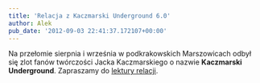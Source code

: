 ```yaml
---
title: 'Relacja z Kaczmarski Underground 6.0'
author: Alek
pub_date: '2012-09-03 22:41:37.172107+00:00'
---
```


Na przełomie sierpnia i września w podkrakowskich Marszowicach odbył się zlot fanów twórczości Jacka Kaczmarskiego o nazwie **Kaczmarski Underground**. Zapraszamy do [lektury relacji](/artykuly/kaczmarski-underground-60/).